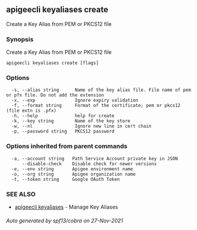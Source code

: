 ## apigeecli keyaliases create

Create a Key Alias from PEM or PKCS12 file

### Synopsis

Create a Key Alias from PEM or PKCS12 file

```
apigeecli keyaliases create [flags]
```

### Options

```
  -s, --alias string      Name of the key alias file. File name of pem or pfx file. Do not add the extension
  -x, --exp               Ignore expiry validation
  -f, --format string     Format of the certificate; pem or pkcs12 (file extn is .pfx)
  -h, --help              help for create
  -k, --key string        Name of the key store
  -w, --nl                Ignore new line in cert chain
  -p, --password string   PKCS12 password
```

### Options inherited from parent commands

```
  -a, --account string   Path Service Account private key in JSON
      --disable-check    Disable check for newer versions
  -e, --env string       Apigee environment name
  -o, --org string       Apigee organization name
  -t, --token string     Google OAuth Token
```

### SEE ALSO

* [apigeecli keyaliases](apigeecli_keyaliases.md)	 - Manage Key Aliases

###### Auto generated by spf13/cobra on 27-Nov-2021
